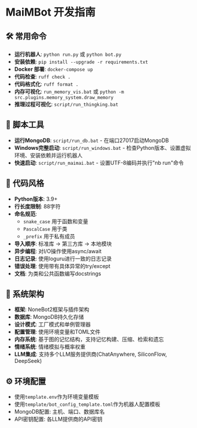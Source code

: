 # MaiMBot 开发指南

## 🛠️ 常用命令

- **运行机器人**: `python run.py` 或 `python bot.py`
- **安装依赖**: `pip install --upgrade -r requirements.txt`
- **Docker 部署**: `docker-compose up`
- **代码检查**: `ruff check .`
- **代码格式化**: `ruff format .`
- **内存可视化**: `run_memory_vis.bat` 或 `python -m src.plugins.memory_system.draw_memory`
- **推理过程可视化**: `script/run_thingking.bat`

## 🔧 脚本工具

- **运行MongoDB**: `script/run_db.bat` - 在端口27017启动MongoDB
- **Windows完整启动**: `script/run_windows.bat` - 检查Python版本、设置虚拟环境、安装依赖并运行机器人
- **快速启动**: `script/run_maimai.bat` - 设置UTF-8编码并执行"nb run"命令

## 📝 代码风格

- **Python版本**: 3.9+
- **行长度限制**: 88字符
- **命名规范**:
  - `snake_case` 用于函数和变量
  - `PascalCase` 用于类
  - `_prefix` 用于私有成员
- **导入顺序**: 标准库 → 第三方库 → 本地模块
- **异步编程**: 对I/O操作使用async/await
- **日志记录**: 使用loguru进行一致的日志记录
- **错误处理**: 使用带有具体异常的try/except
- **文档**: 为类和公共函数编写docstrings

## 🧩 系统架构

- **框架**: NoneBot2框架与插件架构
- **数据库**: MongoDB持久化存储
- **设计模式**: 工厂模式和单例管理器
- **配置管理**: 使用环境变量和TOML文件
- **内存系统**: 基于图的记忆结构，支持记忆构建、压缩、检索和遗忘
- **情绪系统**: 情绪模拟与概率权重
- **LLM集成**: 支持多个LLM服务提供商(ChatAnywhere, SiliconFlow, DeepSeek)

## ⚙️ 环境配置

- 使用`template.env`作为环境变量模板
- 使用`template/bot_config_template.toml`作为机器人配置模板
- MongoDB配置: 主机、端口、数据库名
- API密钥配置: 各LLM提供商的API密钥
